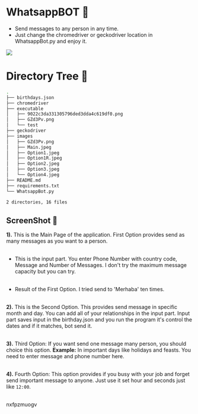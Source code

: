 # WhatsappBOT :robot:
 - Send messages to any person in any time.
 - Just change the chromedriver or geckodriver location in WhatsappBot.py and enjoy it.
 
 [![](https://camo.githubusercontent.com/2fb0723ef80f8d87a51218680e209c66f213edf8/68747470733a2f2f666f7274686562616467652e636f6d2f696d616765732f6261646765732f6d6164652d776974682d707974686f6e2e737667)](https://python.org)
 
# Directory Tree :cactus:
```bash
.
├── birthdays.json
├── chromedriver
├── executable
│   ├── 9022c3da331305796ded3dda4c619df0.png
│   ├── GZd3Pv.png
│   └── test
├── geckodriver
├── images
│   ├── GZd3Pv.png
│   ├── Main.jpeg
│   ├── Option1.jpeg
│   ├── Option1R.jpeg
│   ├── Option2.jpeg
│   ├── Option3.jpeg
│   └── Option4.jpeg
├── README.md
├── requirements.txt
└── WhatsappBot.py

2 directories, 16 files
```
 
## ScreenShot :camera_flash:

**1).** This is the Main Page of the application. First Option provides send as many messages as you want to a person. <br><br>


 - This is the input part. You enter Phone Number with country code, Message and Number of Messages. I don't try the maximum message capacity but you can try.  <br><br>


 - Result of the First Option. I tried send to 'Merhaba' ten times. <br><br>


**2).** This is the Second Option. This provides send message in specific month and day. You can add all of your relationships in the input part. Input part saves input in the birthday.json and you run the program it's control the dates and if it matches, bot send it.  <br><br>


**3).** Third Option: If you want send one message many person, you should choice this option. **Example:** In important days like holidays and feasts. You need to enter message and phone number here.  <br><br>


**4).** Fourth Option: This option provides if you busy with your job and forget send important message to anyone. Just use it set hour and seconds just like `12:00`.   <br><br>








nxfpzmuogv